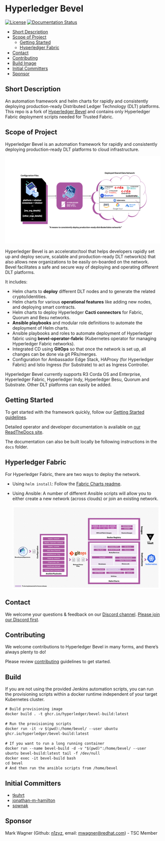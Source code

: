 # Hyperledger Bevel 

[![License](https://img.shields.io/badge/License-Apache%202.0-blue.svg)](LICENSE) [![Documentation Status](https://readthedocs.org/projects/hyperledger-bevel/badge/?version=latest)](https://hyperledger-bevel.readthedocs.io/en/latest/?badge=latest) 

- [Short Description](#short-description)
- [Scope of Project](#scope-of-project)
  - [Getting Started](#getting-started)
  - [Hyperledger Fabric](#hyperledger-fabric)
- [Contact](#contact)
- [Contributing](#contributing)
- [Build Image](#build)
- [Initial Committers](#initial-committers)
- [Sponsor](#sponsor)

## Short Description
An automation framework and helm charts for rapidly and consistently deploying production-ready Distributed Ledger Technology (DLT) platforms. This repo is a fork of [Hyperledger Bevel]( https://github.com/hyperledger-bevel/bevel.git) and contains only Hyperledger Fabric deployment scripts needed for Trusted Fabric.

## Scope of Project
Hyperledger Bevel is an automation framework for rapidly and consistently deploying production-ready DLT platforms to cloud infrastructure.

![What is Hyperledger Bevel?](./docs/images/hyperledger-bevel-overview.png "What is Hyperledger Bevel?")

Hyperledger Bevel is an accelerator/tool that helps developers rapidly set up and deploy secure, scalable and production-ready DLT network(s) that also allows new organizations to be easily on-boarded on the network. Bevel facilitates a safe and secure way of deploying and operating different DLT platforms.

It includes: 
- Helm charts to **deploy** different DLT nodes and to generate the related crypto/identities. 
- Helm charts for various **operational features** like adding new nodes, and deploying smart contracts.
- Helm charts to deploy Hyperledger **Cacti connectors** for Fabric, Quorum and Besu networks. 
- **Ansible playbooks** and modular role definitions to automate the deployment of Helm charts.
- Ansible playbooks and roles to automate deployment of Hyperledger fabric using  **bevel-operator-fabric** (Kubernetes operator for managing Hyperledger Fabric networks).
- Integrated CD using **GitOps** so that once the network is set up, all changes can be done via git PRs/merges.
- Configuration for Ambassador Edge Stack, HAProxy (for Hyperledger Fabric) and Istio Ingress (for Substrate) to act as Ingress Controller. 

Hyperledger Bevel currently supports R3 Corda OS and Enterprise, Hyperledger Fabric, Hyperledger Indy, Hyperledger Besu, Quorum and Substrate. Other DLT platforms can easily be added.

## Getting Started

To get started with the framework quickly, follow our [Getting Started guidelines](https://hyperledger-bevel.readthedocs.io/en/latest/getting-started/prerequisites/).

Detailed operator and developer documentation is available on [our ReadTheDocs site](https://hyperledger-bevel.readthedocs.io/en/latest/index.html).

The documentation can also be built locally be following instructions in the `docs` folder.

## Hyperledger Fabric
For Hyperledger Fabric, there are two ways to deploy the network.

- Using `helm install`: Follow the [Fabric Charts readme](./platforms/hyperledger-fabric/charts/README.md).
- Using Ansible: A number of different Ansible scripts will allow you to either create a new network (across clouds) or join an existing network.

  ![Hyperledger Bevel - Fabric](./docs/images/hyperledger-bevel-fabric.png "Hyperledger Bevel for Hyperledger Fabric")

## Contact
We welcome your questions & feedback on our [Discord channel](https://discord.com/channels/905194001349627914/941739691336679454). [Please join our Discord first](https://discord.gg/hyperledger).

## Contributing
We welcome contributions to Hyperledger Bevel in many forms, and there’s always plenty to do!

Please review [contributing](./CONTRIBUTING.md) guidelines to get started.

## Build
If you are not using the provided Jenkins automation scripts, you can run the provisioning scripts within a docker runtime independent of your target Kubernetes cluster.
```
# Build provisioning image
docker build . -t ghcr.io/hyperledger/bevel-build:latest

# Run the provisioning scripts
docker run -it -v $(pwd):/home/bevel/ --user ubuntu ghcr.io/hyperledger/bevel-build:latest

# If you want to run a long running container
docker run --name bevel-build -d -v "$(pwd)":/home/bevel/ --user ubuntu bevel-build:latest tail -f /dev/null
docker exec -it bevel-build bash
cd bevel
# And then run the ansible scripts from /home/bevel
```

## Initial Committers
- [tkuhrt](https://github.com/tkuhrt)
- [jonathan-m-hamilton](https://github.com/jonathan-m-hamilton)
- [sownak](https://github.com/sownak)


## Sponsor
Mark Wagner (Github: [n1zyz](https://github.com/n1zyz), email: [mwagner@redhat.com](mailto:mwagner@redhat.com)) - TSC Member
